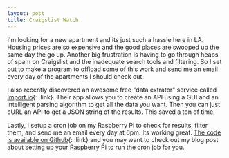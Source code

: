 ```yaml
---
layout: post
title: Craigslist Watch
---
```


I'm looking for a new apartment and its just such a hassle here in LA. Housing prices are so expensive and the good places are swooped up the same day the go up. Another big frustration is having to go through heaps of spam on Craigslist and the inadequate search tools and filtering. So I set out to make a program to offload some of this work and send me an email every day of the apartments I should check out.

I also recently discovered an awesome free "data extrator" service called [Import.io](https://import.io/){: .link}. Their app allows you to create an API using a GUI and an intelligent parsing algorithm to get all the data you want. Then you can just cURL an API to get a JSON string of the results. This saved a ton of time.

Lastly, I setup a cron job on my Raspberry Pi to check for results, filter them, and send me an email every day at 6pm. Its working great. [The code is available on Github](https://github.com/ccorcos/craigslist-watch){: .link} and you may want to check out my blog post about setting up your Raspberry Pi to run the cron job for you.
